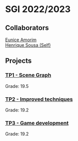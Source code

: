# SGI 2022/2023

## Collaborators

[Eunice Amorim](https://github.com/eunicejamorim)  
[Henrique Sousa (Self)](https://github.com/henriquecscode)

## Projects

### [TP1 - Scene Graph](tp1/README.md)

Grade: 19.5

### [TP2 - Improved techniques](tp2/README.md)

Grade: 19.2

### [TP3 - Game development](tp3/README.md)

Grade: 19.2